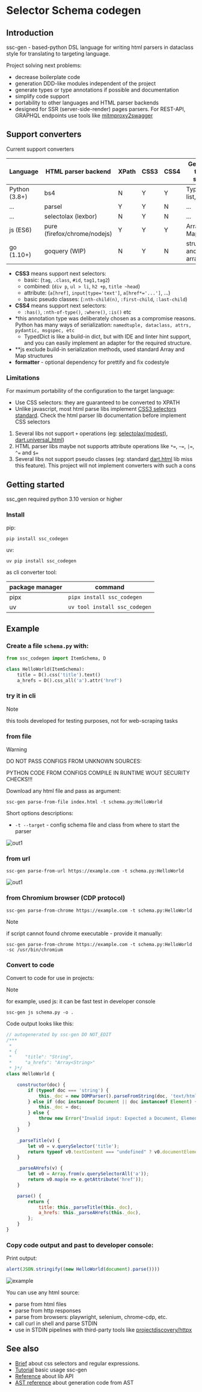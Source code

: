 # Selector Schema codegen

## Introduction

ssc-gen - based-python DSL language for writing html parsers in dataclass style for translating to targeting language.

Project solving next problems:

- decrease boilerplate code
- generation DDD-like modules independent of the project
- generate types or type annotations if possible and documentation 
- simplify code support
- portability to other languages and HTML parser backends
- designed for SSR (server-side-render) pages parsers. 
For REST-API, GRAPHQL endpoints use tools like [mitmproxy2swagger](https://github.com/alufers/mitmproxy2swagger)


## Support converters

Current support converters

| Language      | HTML parser backend          | XPath | CSS3 | CSS4 | Generated types, structs          | formatter dependency |
|---------------|------------------------------|-------|------|------|-----------------------------------|----------------------|
| Python (3.8+) | bs4                          | N     | Y    | Y    | TypedDict*, list, dict            | ruff                 |
| ...           | parsel                       | Y     | Y    | N    | ...                               | ...                  |
| ...           | selectolax (lexbor)          | N     | Y    | N    | ...                               | ...                  |
| js (ES6)      | pure (firefox/chrome/nodejs) | Y     | Y    | Y    | Array, Map**                      | prettier             |
| go (1.10+)    | goquery (WIP)                | N     | Y    | N    | struct(+json anchors), array, map | gofmt                |

- **CSS3** means support next selectors:
  - basic: (`tag`, `.class`, `#id`, `tag1,tag2`)
  - combined: (`div p`, `ul > li`, `h2 +p`, `title ~head`)
  - attribute: (`a[href]`, `input[type='text']`, `a[href*='...']`, ...)
  - basic pseudo classes: (`:nth-child(n)`, `:first-child`, `:last-child`)
- **CSS4** means support next selectors:
  - `:has()`, `:nth-of-type()`, `:where()`, `:is()` etc
- *this annotation type was deliberately chosen as a compromise reasons. 
Python has many ways of serialization: `namedtuple, dataclass, attrs, pydantic, msgspec, etc`
  - TypedDict is like a build-in dict, but with IDE and linter hint support, and you can easily implement an adapter for the required structure.
- **js exclude build-in serialization methods, used standard Array and Map structures 
- **formatter** - optional dependency for prettify and fix codestyle

### Limitations

For maximum portability of the configuration to the target language:

- Use CSS selectors: they are guaranteed to be converted to XPATH
- Unlike javascript, most html parse libs implement [CSS3 selectors standard](https://www.w3.org/TR/selectors-3/). 
Check the html parser lib documentation before implement CSS selectors

1. Several libs not support `+` operations (eg: [selectolax(modest)](https://github.com/rushter/selectolax), [dart.universal_html](https://pub.dev/packages/universal_html))
2. HTML parser libs maybe not supports attribute operations like `*=`, `~=`, `|=`, `^=` and `$=`
3. Several libs not support pseudo classes (eg: standard [dart.html](https://dart.dev/libraries/dart-html) lib miss this feature). 
This project will not implement converters with such a cons

## Getting started

ssc_gen required python 3.10 version or higher

### Install

pip:

```shell
pip install ssc_codegen
```

uv:

```shell
uv pip install ssc_codegen
```

as cli converter tool:

| package manager | command                       |
|-----------------|-------------------------------|
| pipx            | `pipx install ssc_codegen`    |
| uv              | `uv tool install ssc_codegen` |

## Example

### Create a file `schema.py` with:

```python
from ssc_codegen import ItemSchema, D

class HelloWorld(ItemSchema):
    title = D().css('title').text()
    a_hrefs = D().css_all('a').attr('href')
```

### try it in cli

>[!note]
> this tools developed for testing purposes, not for web-scraping tasks

### from file

>[!warning]
> DO NOT PASS CONFIGS FROM UNKNOWN SOURCES: 
> 
> PYTHON CODE FROM CONFIGS COMPILE IN RUNTIME WOUT SECURITY CHECKS!!!

Download any html file and pass as argument:

```shell
ssc-gen parse-from-file index.html -t schema.py:HelloWorld  
```

Short options descriptions:

- `-t --target` - config schema file and class from where to start the parser

![out1](docs/assets/parse_from_file.gif)

### from url

```shell
ssc-gen parse-from-url https://example.com -t schema.py:HelloWorld  
```

![out1](docs/assets/parse_from_url.gif)
### from Chromium browser (CDP protocol)


```shell
ssc-gen parse-from-chrome https://example.com -t schema.py:HelloWorld
```

>[!note]
> if script cannot found chrome executable - provide it manually:

```shell
ssc-gen parse-from-chrome https://example.com -t schema.py:HelloWorld -sc /usr/bin/chromium
```


### Convert to code

Convert to code for use in projects:

>[!note]
> for example, used js: it can be fast test in developer console


```shell
ssc-gen js schema.py -o .
```

Code output looks like this:

```javascript
// autogenerated by ssc-gen DO NOT_EDIT
/***
 *
 * {
 *     "title": "String",
 *     "a_hrefs": "Array<String>"
 * }*/
class HelloWorld {

    constructor(doc) {
        if (typeof doc === 'string') {
            this._doc = new DOMParser().parseFromString(doc, 'text/html');
        } else if (doc instanceof Document || doc instanceof Element) {
            this._doc = doc;
        } else {
            throw new Error("Invalid input: Expected a Document, Element, or string");
        }
    }

    _parseTitle(v) {
        let v0 = v.querySelector('title');
        return typeof v0.textContent === "undefined" ? v0.documentElement.textContent : v0.textContent;
    }

    _parseAHrefs(v) {
        let v0 = Array.from(v.querySelectorAll('a'));
        return v0.map(e => e.getAttribute('href'));
    }

    parse() {
        return {
            title: this._parseTitle(this._doc),
            a_hrefs: this._parseAHrefs(this._doc),
        };
    }
}
```

### Copy code output and past to developer console:

Print output:

```javascript
alert(JSON.stringify((new HelloWorld(document).parse())))
```

![example](docs/assets/example.png)


You can use any html source:

- parse from html files
- parse from http responses
- parse from browsers: playwright, selenium, chrome-cdp, etc.
- call curl in shell and parse STDIN
- use in STDIN pipelines with third-party tools like [projectdiscovery/httpx](https://github.com/projectdiscovery/httpx)

## See also
- [Brief](docs/brief.md) about css selectors and regular expressions.
- [Tutorial](docs/tutorial.md) basic usage ssc-gen
- [Reference](docs/reference.md) about lib API
- [AST reference](docs/ast_reference.md) about generation code from AST
